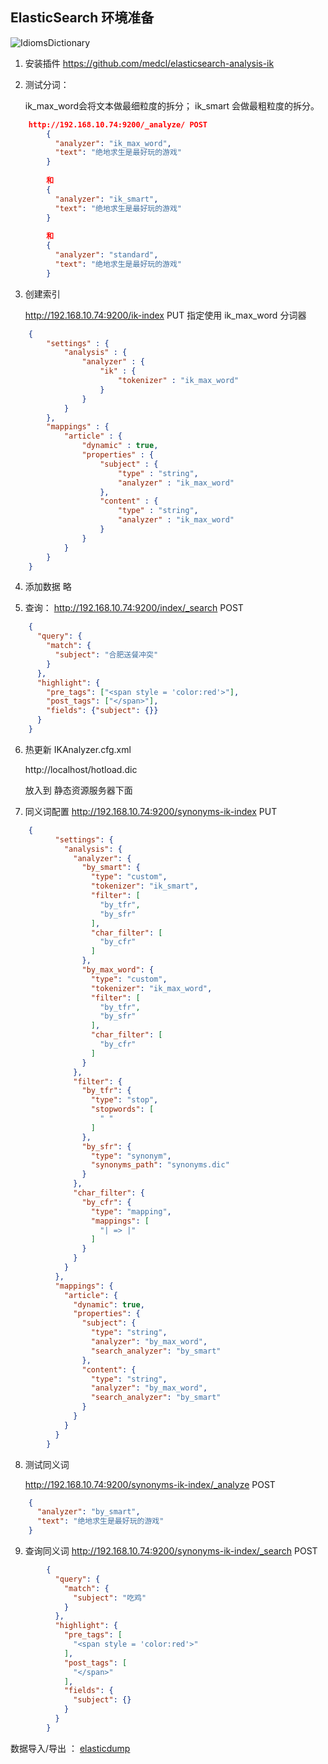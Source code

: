 ## ElasticSearch 环境准备
![IdiomsDictionary](http://image.joylau.cn/blog/IdiomsDictionary.gif)

1. 安装插件 https://github.com/medcl/elasticsearch-analysis-ik
2. 测试分词：

	ik_max_word会将文本做最细粒度的拆分； 
	ik_smart 会做最粗粒度的拆分。
	
	
``` json
    http://192.168.10.74:9200/_analyze/ POST
    	{
    	  "analyzer": "ik_max_word",
    	  "text": "绝地求生是最好玩的游戏"
    	}
    	
    	和
    	{
    	  "analyzer": "ik_smart",
    	  "text": "绝地求生是最好玩的游戏"
    	}
    	
    	和
    	{
    	  "analyzer": "standard",
    	  "text": "绝地求生是最好玩的游戏"
    	}
```
	
3. 创建索引

	http://192.168.10.74:9200/ik-index  PUT
	指定使用 ik_max_word 分词器
	
``` json
    {
        "settings" : {
            "analysis" : {
                "analyzer" : {
                    "ik" : {
                        "tokenizer" : "ik_max_word"
                    }
                }
            }
        },
        "mappings" : {
            "article" : {
                "dynamic" : true,
                "properties" : {
                    "subject" : {
                        "type" : "string",
                        "analyzer" : "ik_max_word"
                    },
                    "content" : {
                        "type" : "string",
                        "analyzer" : "ik_max_word"
                    }
                }
            }
        }
    }
```
	
		
	

4. 添加数据
	略

5. 查询：
	http://192.168.10.74:9200/index/_search    POST
``` json
    {
      "query": {
        "match": {
          "subject": "合肥送餐冲突"
        }
      },
      "highlight": {
        "pre_tags": ["<span style = 'color:red'>"],
        "post_tags": ["</span>"],
        "fields": {"subject": {}}
      }
    }
```
	
	
6. 热更新
	IKAnalyzer.cfg.xml
	
	<entry key="remote_ext_dict">http://localhost/hotload.dic</entry>
	
	放入到 静态资源服务器下面
	
	
	
7. 同义词配置
	http://192.168.10.74:9200/synonyms-ik-index  PUT
	
``` json
    {
    	  "settings": {
    		"analysis": {
    		  "analyzer": {
    			"by_smart": {
    			  "type": "custom",
    			  "tokenizer": "ik_smart",
    			  "filter": [
    				"by_tfr",
    				"by_sfr"
    			  ],
    			  "char_filter": [
    				"by_cfr"
    			  ]
    			},
    			"by_max_word": {
    			  "type": "custom",
    			  "tokenizer": "ik_max_word",
    			  "filter": [
    				"by_tfr",
    				"by_sfr"
    			  ],
    			  "char_filter": [
    				"by_cfr"
    			  ]
    			}
    		  },
    		  "filter": {
    			"by_tfr": {
    			  "type": "stop",
    			  "stopwords": [
    				" "
    			  ]
    			},
    			"by_sfr": {
    			  "type": "synonym",
    			  "synonyms_path": "synonyms.dic"
    			}
    		  },
    		  "char_filter": {
    			"by_cfr": {
    			  "type": "mapping",
    			  "mappings": [
    				"| => |"
    			  ]
    			}
    		  }
    		}
    	  },
    	  "mappings": {
    		"article": {
    		  "dynamic": true,
    		  "properties": {
    			"subject": {
    			  "type": "string",
    			  "analyzer": "by_max_word",
    			  "search_analyzer": "by_smart"
    			},
    			"content": {
    			  "type": "string",
    			  "analyzer": "by_max_word",
    			  "search_analyzer": "by_smart"
    			}
    		  }
    		}
    	  }
    	}
```
	
	
8. 测试同义词

	http://192.168.10.74:9200/synonyms-ik-index/_analyze  POST

``` json
    {
      "analyzer": "by_smart",
      "text": "绝地求生是最好玩的游戏"
    }
```

9. 查询同义词
	http://192.168.10.74:9200/synonyms-ik-index/_search  POST
	
``` json
    	{
    	  "query": {
    		"match": {
    		  "subject": "吃鸡"
    		}
    	  },
    	  "highlight": {
    		"pre_tags": [
    		  "<span style = 'color:red'>"
    		],
    		"post_tags": [
    		  "</span>"
    		],
    		"fields": {
    		  "subject": {}
    		}
    	  }
    	}
```

数据导入/导出 ： [elasticdump](https://github.com/taskrabbit/elasticsearch-dump)